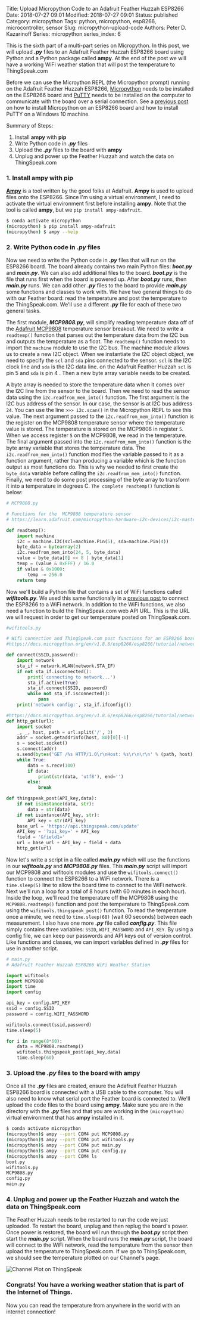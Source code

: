 Title: Upload Micropython Code to an Adafruit Feather Huzzah ESP8266
Date: 2018-07-27 09:01
Modified: 2018-07-27 09:01
Status: published
Category: micropython
Tags: python, micropython, esp8266, microcontroller, sensor
Slug: micropython-upload-code
Authors: Peter D. Kazarinoff
Series: micropython
series_index: 6

This is the sixth part of a multi-part series on Micropython. In this post, we will upload **_.py_** files to an Adafruit Feather Huzzah ESP8266 board using Python and a Python package called **ampy**. At the end of the post we will have a working WiFi weather station that will post the temperature to ThingSpeak.com

Before we can use the Microython REPL (the Micropython prompt) running on the Adafruit Feather Huzzah ESP8266, [Micropython](https://docs.micropython.org/en/latest/esp8266/esp8266/tutorial/intro.html) needs to be installed on the ESP8266 board and [PuTTY](https://www.putty.org/) needs to be installed on the computer to communicate with the board over a serial connection. See a [previous post]({filename}micropython_install.md) on how to install Micropython on an ESP8266 board and how to install PuTTY on a Windows 10 machine.

Summary of Steps:

1. Install **ampy** with **pip**
2. Write Python code in **_.py_** files
3. Upload the **_.py_** files to the board with **ampy**
4. Unplug and power up the Feather Huzzah and watch the data on ThingSpeak.com


### 1. Install **ampy** with **pip**

[**Ampy**](https://github.com/adafruit/ampy) is a tool written by the good folks at Adafruit. **Ampy** is used to upload files onto the ESP8266. Since I'm using a virtual environment, I need to activate the virtual environment first before installing **ampy**. Note that the tool is called **ampy**, but we ```pip install ampy-adafruit```.

```bash
$ conda activate micropython
(micropython) $ pip install ampy-adafruit
(micropython) $ ampy --help
```

### 2. Write Python code in **_.py_** files

Now we need to write the Python code in **_.py_** files that will run on the ESP8266 board. The board already contains two main Python files: **_boot.py_** and **_main.py_**. We can also add additional files to the board. **_boot.py_** is the file that runs first when the board is powered up. After **_boot.py_** runs, then **_main.py_** runs. We can add other **_.py_** files to the board to provide **_main.py_** some functions and classes to work with. We have two general things to do with our Feather board: read the temperature and post the temperature to the ThingSpeak.com. We'll use a different **_.py_** file for each of these two general tasks. 

The first module, **_MCP9808.py_**, will simplify reading temperature data off of the [Adafruit MCP9808](https://www.adafruit.com/product/1782) temperature sensor breakout. We need to write a ```readtemp()``` function that parses out the temperature data from the I2C bus and outputs the temperature as a float. The ```readtemp()``` function needs to import the ```machine``` module to use the I2C bus. The machine module allows us to create a new I2C object. When we instantiate the I2C object object, we need to specify the ```scl``` and ```sda``` pins connected to the sensor. ```scl``` is the I2C clock line and ```sda``` is the I2C data line. on the Adafruit Feather Huzzah ```scl``` is pin 5 and ```sda``` is pin 4 . Then a new byte array variable needs to be created. 

A byte array is needed to store the temperature data when it comes over the I2C line from the sensor to the board.  Then we need to read the sensor data using the ```i2c.readfrom_mem_into()``` function. The first argument is the I2C bus address of the sensor. In our case, the sensor is at I2C bus address ```24```. You can use the line ```>>> i2c.scan()``` in the Micropython REPL to see this value.  The next argument passed to the ```i2c.readfrom_mem_into()``` function is the register on the MCP9808 temperature sensor where the temperature value is stored. The temperature is stored on the MCP9808 in register ```5```. When we access register ```5``` on the MCP9808, we read in the temperature. The final argument passed into the  ```i2c.readfrom_mem_into()``` function is the byte array variable that stores the temperature data. The ```i2c.readfrom_mem_into()``` function modifies the variable passed to it as a function argument, rather than producing a variable which is the function output as most functions do. This is why we needed to first create the ```byte_data``` variable before calling the ```i2c.readfrom_mem_into()``` function. Finally, we need to do some post processing of the byte array to transform it into a temperature in degrees C. ```The complete readtemp()``` function is below:

```python
# MCP9808.py

# Functions for the  MCP9808 temperature sensor
# https://learn.adafruit.com/micropython-hardware-i2c-devices/i2c-master

def readtemp():
    import machine
    i2c = machine.I2C(scl=machine.Pin(5), sda=machine.Pin(4))
    byte_data = bytearray(2)
    i2c.readfrom_mem_into(24, 5, byte_data)
    value = byte_data[0] << 8 | byte_data[1]
    temp = (value & 0xFFF) / 16.0
    if value & 0x1000:
        temp -= 256.0
    return temp
```

Now we'll build a Python file that contains a set of WiFi functions called **_wifitools.py_**. We used this same functionally in a [previous post]({filename}micropython_wifi.md) to connect the ESP8266 to a WiFi network. In addition to the WiFi functions, we also need a function to build the ThingSpeak.com web API URL. This is the URL we will request in order to get our temperature posted on ThingSpeak.com.

```python
#wifitools.py

# Wifi connection and ThingSpeak.com post functions for an ESP8266 board running Micropython
#https://docs.micropython.org/en/v1.8.6/esp8266/esp8266/tutorial/network_basics.html

def connect(SSID,password):
    import network
    sta_if = network.WLAN(network.STA_IF)
    if not sta_if.isconnected():
        print('connecting to network...')
        sta_if.active(True)
        sta_if.connect(SSID, password)
        while not sta_if.isconnected():
            pass
    print('network config:', sta_if.ifconfig())

#https://docs.micropython.org/en/v1.8.6/esp8266/esp8266/tutorial/network_tcp.html
def http_get(url):
    import socket
    _, _, host, path = url.split('/', 3)
    addr = socket.getaddrinfo(host, 80)[0][-1]
    s = socket.socket()
    s.connect(addr)
    s.send(bytes('GET /%s HTTP/1.0\r\nHost: %s\r\n\r\n' % (path, host), 'utf8'))
    while True:
        data = s.recv(100)
        if data:
            print(str(data, 'utf8'), end='')
        else:
            break

def thingspeak_post(API_key,data):
    if not isinstance(data, str):
        data = str(data)
    if not isintance(API_key, str):
        API_key = str(API_key)
    base_url = 'https://api.thingspeak.com/update'
    API_key = '?api_key=' + API_key
    field = '&field1='
    url = base_url + API_key + field + data
    http_get(url)
```

Now let's write a script in a file called **_main.py_** which will use the functions in our **_wifitools.py_** and **_MCP9808.py_** files. This **_main.py_** script will import our MCP9808 and wifitools modules and use the ```wifitools.connect()``` function to connect the ESP8266 to a WiFi network. There is a ```time.sleep(5)``` line to allow the board time to connect to the WiFi network. Next we'll run a loop for a total of 8 hours (with 60 minutes in each hour). Inside the loop, we'll read the temperature off the MCP9808 using the ```MCP9808.readtemp()``` function and post the temperature to ThingSpeak.com using the ```wifitools.thingspeak_post()``` function. To read the temperature once a minute, we need to ```time.sleep(60)``` (wait 60 seconds) between each measurement. I also have one more **_.py_** file called **_config.py_**. This file simply contains three variables: ```SSID```, ```WIFI_PASSWORD``` and ```API_KEY```. By using a config file, we can keep our passwords and API keys out of version control. Like functions and classes, we can import variables defined in **_.py_** files for use in another script.

```python
# main.py
# Adafruit Feather Huzzah ESP8266 WiFi Weather Station

import wifitools
import MCP9808
import time
import config

api_key = config.API_KEY
ssid = config.SSID
password = config.WIFI_PASSWORD

wifitools.connect(ssid,password)
time.sleep(5)

for i in range(8*60):
    data = MCP9808.readtemp()
    wifitools.thingspeak_post(api_key,data)
    time.sleep(60)

```

### 3. Upload the **_.py_** files to the board with **ampy**

Once all the **_.py_** files are created, ensure the Adafruit Feather Huzzah ESP8266 board is connected with a USB cable to the computer. You will also need to know what serial port the Feather board is connected to. We'll upload the code files to the board using **ampy**. Make sure you are in the directory with the **_.py_** files and that you are working in the ```(micropython)``` virtual environment that has **ampy** installed in it.

```bash
$ conda activate micropython
(micropython)$ ampy --port COM4 put MCP9808.py
(micropython)$ ampy --port COM4 put wifitools.py
(micropython)$ ampy --port COM4 put main.py
(micropython)$ ampy --port COM4 put config.py
(micropython)$ ampy --port COM4 ls
boot.py
wifitools.py
MCP9808.py
config.py
main.py
```

### 4. Unplug and power up the Feather Huzzah and watch the data on ThingSpeak.com

The Feather Huzzah needs to be restarted to run the code we just uploaded. To restart the board, unplug and then replug the board's power. Once power is restored, the board will run through the **_boot.py_** script then start the **_main.py_** script. When the board runs the **_main.py_** script, the board will connect to the WiFi network, read the temperature from the sensor then upload the temperature to ThingSpeak.com. If we go to ThingSpeak.com, we should see the temperature plotted on our Channel's page.

![Channel Plot on ThingSpeak]({static}/posts/micropython/channel_plot_on_ThingSpeak.png)

### Congrats! You have a working weather station that is part of the Internet of Things.

Now you can read the temperature from anywhere in the world with an internet connection!